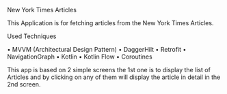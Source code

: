 New York Times Articles

This Application is for fetching articles from the New York Times Articles.

Used Techniques 

•	MVVM (Architectural Design Pattern)
•	DaggerHilt
•	Retrofit
•	NavigationGraph
•	Kotlin
•	Kotlin Flow
•	Coroutines

This app is based on 2 simple screens the 1st one is to display
the list of Articles and by clicking on any of them will display 
the article in detail in the 2nd screen.
